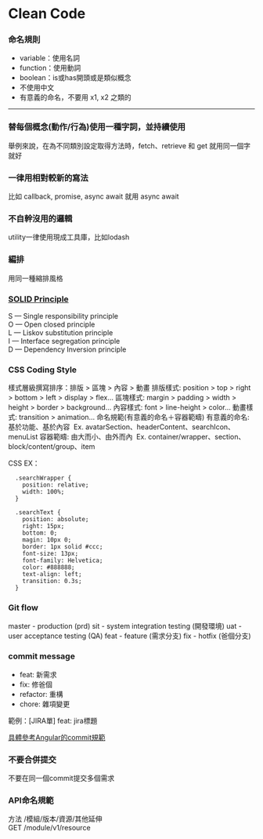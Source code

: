 # Clean Code
   
   
   
### 命名規則
 - variable：使用名詞
 - function：使用動詞
 - boolean：is或has開頭或是類似概念
 - 不使用中文
 - 有意義的命名，不要用 x1, x2 之類的  
***
   
   
### 替每個概念(動作/行為)使用一種字詞，並持續使用
 舉例來說，在為不同類別設定取得方法時，fetch、retrieve 和 get 就用同一個字就好
   
   
### 一律用相對較新的寫法
 比如 callback, promise, async await 就用 async await
   
   
### 不自幹沒用的邏輯
 utility一律使用現成工具庫，比如lodash
  
    
### 編排
  用同一種縮排風格
   
   
### [SOLID Principle](https://ithelp.ithome.com.tw/articles/10252738)
   S — Single responsibility principle    
   O — Open closed principle   
   L — Liskov substitution principle   
   I — Interface segregation principle   
   D — Dependency Inversion principle   
   
   
### CSS Coding Style
  樣式層級撰寫排序：排版 > 區塊 > 內容 > 動畫
  排版樣式: position > top > right > bottom > left > display > flex…
  區塊樣式: margin > padding > width > height > border > background…
  內容樣式: font > line-height > color…
  動畫樣式: transition > animation…
  命名規範(有意義的命名＋容器範疇)
  有意義的命名: 基於功能、基於內容   Ex. avatarSection、headerContent、searchIcon、menuList
  容器範疇: 由大而小、由外而內   Ex. container/wrapper、section、block/content/group、item

  CSS EX：
  ```
    .searchWrapper {
      position: relative;
      width: 100%;
    }
    
    .searchText {
      position: absolute;
      right: 15px;
      bottom: 0;
      magin: 10px 0;
      border: 1px solid #ccc;
      font-size: 13px;
      font-family: Helvetica;
      color: #888888;
      text-align: left;
      transition: 0.3s; 
    }
  ```
   
   
### Git flow
  master - production (prd)
  sit - system integration testing (開發環境)
  uat - user acceptance testing (QA)
  feat - feature (需求分支)
  fix - hotfix (爸個分支)   
    
    
### commit message
  - feat: 新需求
  - fix: 修爸個
  - refactor: 重構
  - chore: 雜項變更
  
  範例：[JIRA單] feat: jira標題
  
  [具體參考Angular的commit規範](https://zj-git-guide.readthedocs.io/zh_CN/latest/message/Angular%E6%8F%90%E4%BA%A4%E4%BF%A1%E6%81%AF%E8%A7%84%E8%8C%83)
  
   
### 不要合併提交
  不要在同一個commit提交多個需求
   
   
### API命名規範
  方法 /模組/版本/資源/其他延伸    
  GET /module/v1/resource
